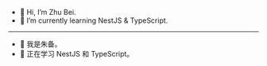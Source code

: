 - 👋 Hi, I’m Zhu Bei.
- 🌱 I’m currently learning NestJS & TypeScript.

---

- 👋 我是朱备。
- 🌱 正在学习 NestJS 和 TypeScript。
